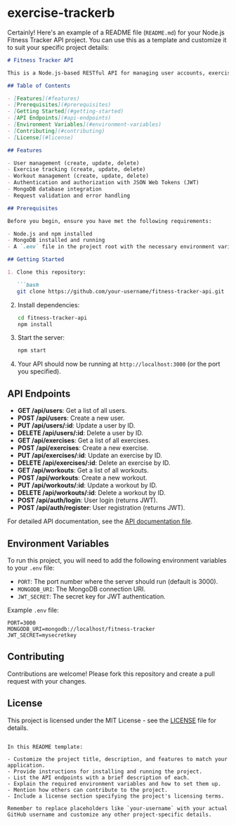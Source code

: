 # exercise-trackerb
 
Certainly! Here's an example of a README file (`README.md`) for your Node.js Fitness Tracker API project. You can use this as a template and customize it to suit your specific project details:

```markdown
# Fitness Tracker API

This is a Node.js-based RESTful API for managing user accounts, exercises, and workouts for a fitness tracking application.

## Table of Contents

- [Features](#features)
- [Prerequisites](#prerequisites)
- [Getting Started](#getting-started)
- [API Endpoints](#api-endpoints)
- [Environment Variables](#environment-variables)
- [Contributing](#contributing)
- [License](#license)

## Features

- User management (create, update, delete)
- Exercise tracking (create, update, delete)
- Workout management (create, update, delete)
- Authentication and authorization with JSON Web Tokens (JWT)
- MongoDB database integration
- Request validation and error handling

## Prerequisites

Before you begin, ensure you have met the following requirements:

- Node.js and npm installed
- MongoDB installed and running
- A `.env` file in the project root with the necessary environment variables (see [Environment Variables](#environment-variables))

## Getting Started

1. Clone this repository:

   ```bash
   git clone https://github.com/your-username/fitness-tracker-api.git
   ```

2. Install dependencies:

   ```bash
   cd fitness-tracker-api
   npm install
   ```

3. Start the server:

   ```bash
   npm start
   ```

4. Your API should now be running at `http://localhost:3000` (or the port you specified).

## API Endpoints

- **GET /api/users**: Get a list of all users.
- **POST /api/users**: Create a new user.
- **PUT /api/users/:id**: Update a user by ID.
- **DELETE /api/users/:id**: Delete a user by ID.
- **GET /api/exercises**: Get a list of all exercises.
- **POST /api/exercises**: Create a new exercise.
- **PUT /api/exercises/:id**: Update an exercise by ID.
- **DELETE /api/exercises/:id**: Delete an exercise by ID.
- **GET /api/workouts**: Get a list of all workouts.
- **POST /api/workouts**: Create a new workout.
- **PUT /api/workouts/:id**: Update a workout by ID.
- **DELETE /api/workouts/:id**: Delete a workout by ID.
- **POST /api/auth/login**: User login (returns JWT).
- **POST /api/auth/register**: User registration (returns JWT).

For detailed API documentation, see the [API documentation file](api-doc.md).

## Environment Variables

To run this project, you will need to add the following environment variables to your `.env` file:

- `PORT`: The port number where the server should run (default is 3000).
- `MONGODB_URI`: The MongoDB connection URI.
- `JWT_SECRET`: The secret key for JWT authentication.

Example `.env` file:

```env
PORT=3000
MONGODB_URI=mongodb://localhost/fitness-tracker
JWT_SECRET=mysecretkey
```

## Contributing

Contributions are welcome! Please fork this repository and create a pull request with your changes.

## License

This project is licensed under the MIT License - see the [LICENSE](LICENSE) file for details.
```

In this README template:

- Customize the project title, description, and features to match your application.
- Provide instructions for installing and running the project.
- List the API endpoints with a brief description of each.
- Explain the required environment variables and how to set them up.
- Mention how others can contribute to the project.
- Include a license section specifying the project's licensing terms.

Remember to replace placeholders like `your-username` with your actual GitHub username and customize any other project-specific details.
